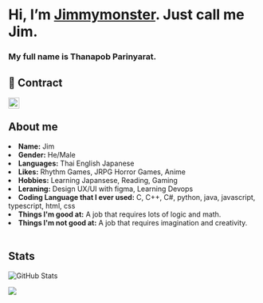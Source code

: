 # Hi, I’m [Jimmymonster](https://github.com/Jimmymonster). Just call me Jim.
### My full name is Thanapob Parinyarat.

## :email: Contract
<a href="https://www.instagram.com/jimmymonster_/">
  <img align="left" alt="Jimmymonster's Instagram" width="22px" src="https://raw.githubusercontent.com/hussainweb/hussainweb/main/icons/instagram.png" />
</a>
<!---
<a href="https://www.discordapp.com/users/256747450868432896/">
  <img align="left" alt="Jimmymonster's Discord" width="22px" src="https://raw.githubusercontent.com/hussainweb/hussainweb/main/icons/discord.svg" />
</a>--->

<br/>


## About me
<li> <b>Name:</b> Jim </li>
<li> <b>Gender:</b> He/Male </li>
<li> <b>Languages:</b> Thai English Japanese </li>
<li> <b>Likes:</b> Rhythm Games, JRPG Horror Games, Anime </li>
<li> <b>Hobbies:</b> Learning Japansese, Reading, Gaming </li>
<li> <b>Leraning:</b> Design UX/UI with figma, Learning Devops</li>
<li> <b>Coding Language that I ever used:</b>  C, C++, C#, python, java, javascript, typescript, html, css</li>
<li> <b>Things I'm good at:</b> A job that requires lots of logic and math.</li>
<li> <b>Things I'm not good at:</b> A job that requires imagination and creativity.</li>
<br/>


<!---
## Learning
<a href="#">
   <img src="languages/python.svg" alt="gamedev" style="vertical-align:top; margin:6px 4px">
</a>
<a href="#">
   <img src="languages/csharp.svg" alt="gamedev" style="vertical-align:top; margin:6px 4px">
</a>
<a href="#">
   <img src="languages/js.svg" alt="gamedev" style="vertical-align:top; margin:6px 4px">
</a>
<a href="#">
   <img src="languages/java.svg" alt="gamedev" style="vertical-align:top; margin:6px 4px">
</a>
--->
## Stats
<p><img src="https://github-readme-stats.vercel.app/api?username=Jimmymonster&amp;show_icons=true" alt="GitHub Stats"></p>
<p><img align="center" src="https://github-readme-stats.vercel.app/api/top-langs/?username=Jimmymonster&layout=compact&theme=buefy&hide_border=true" /></p>

<!---
Jimmymonster/Jimmymonster is a ✨ special ✨ repository because its `README.md` (this file) appears on your GitHub profile.
You can click the Preview link to take a look at your changes.
--->
